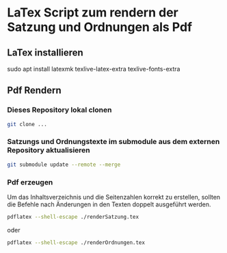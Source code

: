 # LaTex Script zum rendern der Satzung und Ordnungen als Pdf

## LaTex installieren

sudo apt install latexmk texlive-latex-extra texlive-fonts-extra

## Pdf Rendern

### Dieses Repository lokal clonen

```sh
git clone ...
```

### Satzungs und Ordnungstexte im submodule aus dem externen Repository aktualisieren

```sh
git submodule update --remote --merge
```

### Pdf erzeugen

Um das Inhaltsverzeichnis und die Seitenzahlen korrekt zu erstellen, sollten die Befehle nach Änderungen in den Texten doppelt ausgeführt werden.

```sh
pdflatex --shell-escape ./renderSatzung.tex
```

oder

```sh
pdflatex --shell-escape ./renderOrdnungen.tex
```
